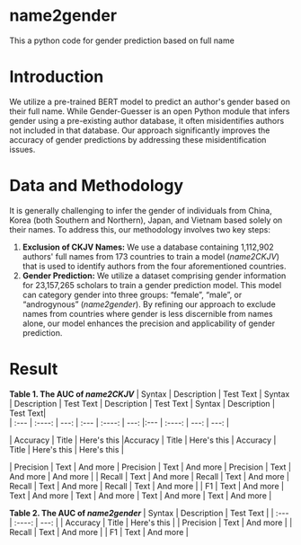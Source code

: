 # name2gender
This a python code for gender prediction based on full name
# Introduction
We utilize a pre-trained BERT model to predict an author's gender based on their full name. While Gender-Guesser is an open Python module that infers gender using a pre-existing author database, it often misidentifies authors not included in that database. Our approach significantly improves the accuracy of gender predictions by addressing these misidentification issues.
# Data and Methodology
It is generally challenging to infer the gender of individuals from China, Korea (both Southern and Northern), Japan, and Vietnam based solely on their names. To address this, our methodology involves two key steps:
1.	**Exclusion of CKJV Names:** We use a database containing 1,112,902 authors' full names from 173 countries to train a model (*name2CKJV*) that is used to identify authors from the four aforementioned countries.
2.	**Gender Prediction:** We utilize a dataset comprising gender information for 23,157,265 scholars to train a gender prediction model. This model can category gender into three groups: “female”, “male”, or “androgynous” (*name2gender*).
By refining our approach to exclude names from countries where gender is less discernible from names alone, our model enhances the precision and applicability of gender prediction.

# Result
**Table 1. The AUC of *name2CKJV***
| Syntax      | Description | Test Text     | Syntax      | Description | Test Text   | Description | Test Text     | Syntax      | Description | Test Text|  
| :---        |    :----:   |          ---: | :---        |    :----:   |          ---: |:---        |    :----:   |          ---: |          ---: |


| Accuracy      | Title       | Here's this   |Accuracy      | Title       | Here's this   | Accuracy      | Title       | Here's this   | Here's this   |


| Precision   | Text        | And more      | Precision   | Text        | And more      | Precision   | Text        | And more      | And more      |
| Recall      | Text        | And more      | Recall      | Text        | And more      | Recall      | Text        | And more      | Recall      | Text        | And more      |
| F1   | Text        | And more      | Text        | And more      | Text        | And more      | Text        | And more      | Text        | And more     |


**Table 2. The AUC of *name2gender***
| Syntax      | Description | Test Text     |
| :---        |    :----:   |          ---: |
| Accuracy      | Title       | Here's this   |
| Precision   | Text        | And more      |
| Recall      | Text        | And more      |
| F1   | Text        | And more      |
